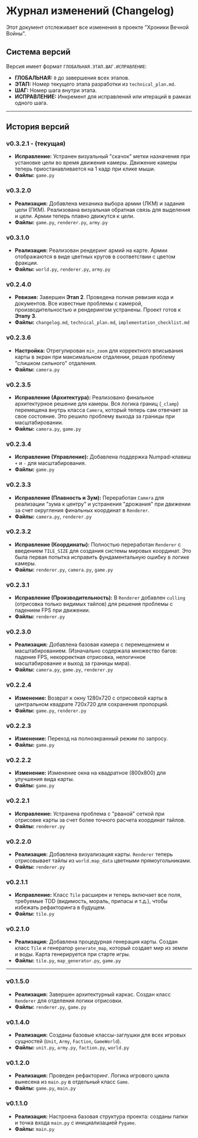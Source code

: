 # Журнал изменений (Changelog)

Этот документ отслеживает все изменения в проекте "Хроники Вечной Войны".

## Система версий
Версия имеет формат `ГЛОБАЛЬНАЯ.ЭТАП.ШАГ.ИСПРАВЛЕНИЕ`:
- **ГЛОБАЛЬНАЯ:** `0` до завершения всех этапов.
- **ЭТАП:** Номер текущего этапа разработки из `technical_plan.md`.
- **ШАГ:** Номер шага внутри этапа.
- **ИСПРАВЛЕНИЕ:** Инкремент для исправлений или итераций в рамках одного шага.

---
## История версий

### **v0.3.2.1** - (текущая)
- **Исправление:** Устранен визуальный "скачок" метки назначения при установке цели во время движения камеры. Движение камеры теперь приостанавливается на 1 кадр при клике мыши.
- **Файлы:** `game.py`

### **v0.3.2.0** 
- **Реализация:** Добавлена механика выбора армии (ЛКМ) и задания цели (ПКМ). Реализована визуальная обратная связь для выделения и цели. Армии теперь плавно движутся к цели.
- **Файлы:** `game.py`, `renderer.py`, `army.py`

### **v0.3.1.0**
- **Реализация:** Реализован рендеринг армий на карте. Армии отображаются в виде цветных кругов в соответствии с цветом фракции.
- **Файлы:** `world.py`, `renderer.py`, `army.py`

### **v0.2.4.0**
- **Ревизия:** Завершен **Этап 2**. Проведена полная ревизия кода и документов. Все известные проблемы с камерой, производительностью и рендерингом устранены. Проект готов к **Этапу 3**.
- **Файлы:** `changelog.md`, `technical_plan.md`, `implementation_checklist.md`

### **v0.2.3.6**
- **Настройка:** Отрегулирован `min_zoom` для корректного вписывания карты в экран при максимальном отдалении, решая проблему "слишком сильного" отдаления.
- **Файлы:** `camera.py`

### **v0.2.3.5**
- **Исправление (Архитектура):** Реализовано финальное архитектурное решение для камеры. Вся логика границ (`_clamp`) перемещена внутрь класса `Camera`, который теперь сам отвечает за свое состояние. Это решило проблему выхода за границы при масштабировании.
- **Файлы:** `camera.py`, `game.py`

### **v0.2.3.4**
- **Исправление (Управление):** Добавлена поддержка Numpad-клавиш `+` и `-` для масштабирования.
- **Файлы:** `game.py`

### **v0.2.3.3**
- **Исправление (Плавность и Зум):** Переработан `Camera` для реализации "зума к центру" и устранения "дрожания" при движении за счет округления финальных координат в `Renderer`.
- **Файлы:** `camera.py`, `renderer.py`

### **v0.2.3.2**
- **Исправление (Координаты):** Полностью переработан `Renderer` с введением `TILE_SIZE` для создания системы мировых координат. Это была первая попытка исправить фундаментальную ошибку в логике камеры.
- **Файлы:** `renderer.py`, `camera.py`, `game.py`

### **v0.2.3.1**
- **Исправление (Производительность):** В `Renderer` добавлен `culling` (отрисовка только видимых тайлов) для решения проблемы с падением FPS при движении.
- **Файлы:** `renderer.py`

### **v0.2.3.0**
- **Реализация:** Добавлена базовая камера с перемещением и масштабированием. (Изначально содержала множество багов: падение FPS, некорректная отрисовка, нелогичное масштабирование и выход за границы мира).
- **Файлы:** `camera.py`, `game.py`, `renderer.py`

### **v0.2.2.4**
- **Изменение:** Возврат к окну 1280x720 с отрисовкой карты в центральном квадрате 720x720 для сохранения пропорций.
- **Файлы:** `game.py`, `renderer.py`

### **v0.2.2.3**
- **Изменение:** Переход на полноэкранный режим по запросу.
- **Файлы:** `game.py`

### **v0.2.2.2**
- **Изменение:** Изменение окна на квадратное (800x800) для улучшения вида карты.
- **Файлы:** `game.py`

### **v0.2.2.1**
- **Исправление:** Устранена проблема с "рваной" сеткой при отрисовке карты за счет более точного расчета координат тайлов.
- **Файлы:** `renderer.py`

### **v0.2.2.0**
- **Реализация:** Добавлена визуализация карты. `Renderer` теперь отрисовывает тайлы из `world.map_data` цветными прямоугольниками.
- **Файлы:** `renderer.py`

### **v0.2.1.1**
- **Исправление:** Класс `Tile` расширен и теперь включает все поля, требуемые TDD (видимость, мораль, припасы и т.д.), чтобы избежать рефакторинга в будущем.
- **Файлы:** `tile.py`

### **v0.2.1.0**
- **Реализация:** Добавлена процедурная генерация карты. Создан класс `Tile` и генератор `generate_map`, который создает мир из земли и воды. Карта генерируется при старте игры.
- **Файлы:** `tile.py`, `map_generator.py`, `game.py`

---
### **v0.1.5.0**
- **Реализация:** Завершен архитектурный каркас. Создан класс `Renderer` для отделения логики отрисовки.
- **Файлы:** `renderer.py`, `game.py`

### **v0.1.4.0**
- **Реализация:** Созданы базовые классы-заглушки для всех игровых сущностей (`Unit`, `Army`, `Faction`, `GameWorld`).
- **Файлы:** `unit.py`, `army.py`, `faction.py`, `world.py`

### **v0.1.2.0**
- **Реализация:** Проведен рефакторинг. Логика игрового цикла вынесена из `main.py` в отдельный класс `Game`.
- **Файлы:** `game.py`, `main.py`

### **v0.1.1.0**
- **Реализация:** Настроена базовая структура проекта: созданы папки и точка входа `main.py` с инициализацией `Pygame`.
- **Файлы:** `main.py` 
